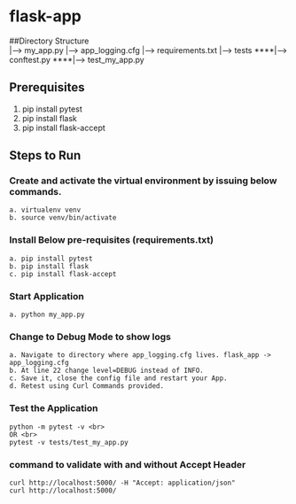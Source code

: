 # flask-app
##Directory Structure <br>
    |--> my_app.py
    |--> app_logging.cfg
    |--> requirements.txt
    |--> tests
    ****|--> conftest.py
    ****|--> test_my_app.py
## Prerequisites
1. pip install pytest
2. pip install flask
3. pip install flask-accept

    
## Steps to Run
### Create and activate the virtual environment by issuing below commands. <br> 
    a. virtualenv venv
    b. source venv/bin/activate
### Install Below pre-requisites (requirements.txt) <br>
    a. pip install pytest
    b. pip install flask 
    c. pip install flask-accept
### Start Application <br>
    a. python my_app.py

### Change to Debug Mode to show logs
    a. Navigate to directory where app_logging.cfg lives. flask_app -> app_logging.cfg
    b. At line 22 change level=DEBUG instead of INFO.
    c. Save it, close the config file and restart your App.
    d. Retest using Curl Commands provided.

### Test the Application <br>
    python -m pytest -v <br>
    OR <br>
    pytest -v tests/test_my_app.py

### command to validate with and without Accept Header <br>
    curl http://localhost:5000/ -H "Accept: application/json"
    curl http://localhost:5000/

